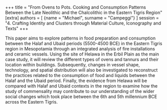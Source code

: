 +++
title = "From Ovens to Pots. Cooking and Consumption Patterns Between the Late Neolithic and the Chalcolithic in the Eastern Tigris Region"
[extra]
authors = [
    {name = "Michael", surname = "Campeggi"}
]
session = "4. Crafting Identity and Clusters through Material Culture, Iconography and Texts"
+++

This paper aims to explore patterns in food preparation and consumption between the Halaf and Ubaid periods (5500-4500 BCE) in the Eastern Tigris region in Mesopotamia through an integrated analysis of fire installations and ceramic vessels. Using the site of Helawa in the Erbil Plain as the main case study, it will review the different types of ovens and tannurs and their location within buildings. Subsequently, changes in vessel shape, technology, and spatial distribution will also be investigated to reconstruct the practices related to the consumption of food and liquids between the Halaf and the Ubaid period. Finally, the evidence from Helawa will be compared with Halaf and Ubaid contexts in the region to examine how the study of commensality may contribute to our understanding of the wider social changes which took place between the 6th and 5th millennium BCE across the Eastern Tigris.


